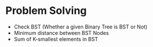 # Problem Solving

- Check BST (Whether a given Binary Tree is BST or Not)
- Minimum distance between BST Nodes
- Sum of K-smallest elements in BST